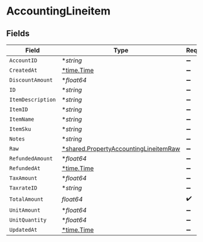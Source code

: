 # AccountingLineitem


## Fields

| Field                                                                                                | Type                                                                                                 | Required                                                                                             | Description                                                                                          |
| ---------------------------------------------------------------------------------------------------- | ---------------------------------------------------------------------------------------------------- | ---------------------------------------------------------------------------------------------------- | ---------------------------------------------------------------------------------------------------- |
| `AccountID`                                                                                          | **string*                                                                                            | :heavy_minus_sign:                                                                                   | N/A                                                                                                  |
| `CreatedAt`                                                                                          | [*time.Time](https://pkg.go.dev/time#Time)                                                           | :heavy_minus_sign:                                                                                   | N/A                                                                                                  |
| `DiscountAmount`                                                                                     | **float64*                                                                                           | :heavy_minus_sign:                                                                                   | N/A                                                                                                  |
| `ID`                                                                                                 | **string*                                                                                            | :heavy_minus_sign:                                                                                   | N/A                                                                                                  |
| `ItemDescription`                                                                                    | **string*                                                                                            | :heavy_minus_sign:                                                                                   | N/A                                                                                                  |
| `ItemID`                                                                                             | **string*                                                                                            | :heavy_minus_sign:                                                                                   | N/A                                                                                                  |
| `ItemName`                                                                                           | **string*                                                                                            | :heavy_minus_sign:                                                                                   | N/A                                                                                                  |
| `ItemSku`                                                                                            | **string*                                                                                            | :heavy_minus_sign:                                                                                   | N/A                                                                                                  |
| `Notes`                                                                                              | **string*                                                                                            | :heavy_minus_sign:                                                                                   | N/A                                                                                                  |
| `Raw`                                                                                                | [*shared.PropertyAccountingLineitemRaw](../../../pkg/models/shared/propertyaccountinglineitemraw.md) | :heavy_minus_sign:                                                                                   | N/A                                                                                                  |
| `RefundedAmount`                                                                                     | **float64*                                                                                           | :heavy_minus_sign:                                                                                   | N/A                                                                                                  |
| `RefundedAt`                                                                                         | [*time.Time](https://pkg.go.dev/time#Time)                                                           | :heavy_minus_sign:                                                                                   | N/A                                                                                                  |
| `TaxAmount`                                                                                          | **float64*                                                                                           | :heavy_minus_sign:                                                                                   | N/A                                                                                                  |
| `TaxrateID`                                                                                          | **string*                                                                                            | :heavy_minus_sign:                                                                                   | N/A                                                                                                  |
| `TotalAmount`                                                                                        | *float64*                                                                                            | :heavy_check_mark:                                                                                   | N/A                                                                                                  |
| `UnitAmount`                                                                                         | **float64*                                                                                           | :heavy_minus_sign:                                                                                   | N/A                                                                                                  |
| `UnitQuantity`                                                                                       | **float64*                                                                                           | :heavy_minus_sign:                                                                                   | N/A                                                                                                  |
| `UpdatedAt`                                                                                          | [*time.Time](https://pkg.go.dev/time#Time)                                                           | :heavy_minus_sign:                                                                                   | N/A                                                                                                  |